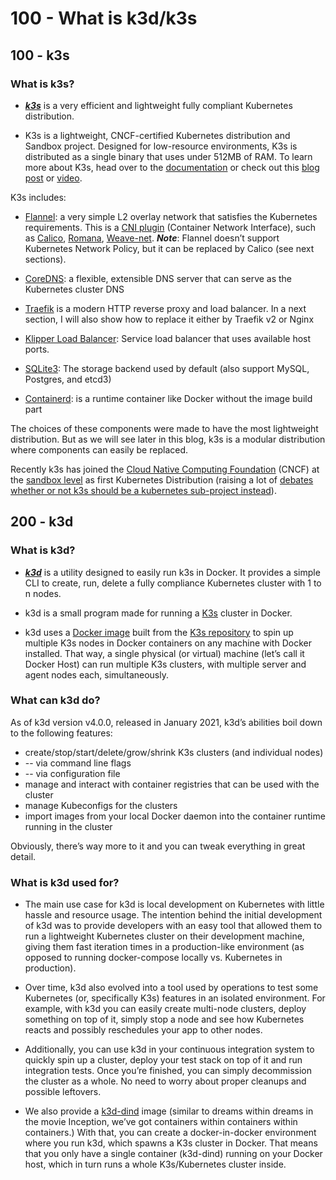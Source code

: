 # 100 - What is k3d/k3s

## 100 - k3s

### What is k3s?

- ***[k3s](https://rancher.com/docs/k3s/latest/en/)*** is a very efficient and lightweight fully compliant Kubernetes distribution.

- K3s is a lightweight, CNCF-certified Kubernetes distribution and Sandbox project. Designed for low-resource environments, K3s is distributed as a single binary that uses under 512MB of RAM. To learn more about K3s, head over to the [documentation](https://rancher.com/docs/k3s/latest/en/) or check out this [blog post](https://rancher.com/blog/2019/2019-02-26-introducing-k3s-the-lightweight-kubernetes-distribution-built-for-the-edge/) or [video](https://www.youtube.com/watch?v=hMr3prm9gDM). 

K3s includes:

- [Flannel](https://github.com/coreos/flannel#flannel): a very simple L2 overlay network that satisfies the Kubernetes requirements. This is a [CNI plugin](https://github.com/containernetworking/cni#3rd-party-plugins) (Container Network Interface), such as [Calico](http://docs.projectcalico.org/), [Romana](http://romana.io/), [Weave-net](https://www.weave.works/products/weave-net/).
  ***Note***: Flannel doesn’t support Kubernetes Network Policy, but it can be replaced by Calico (see next sections).

- [CoreDNS](https://coredns.io/): a flexible, extensible DNS server that can serve as the Kubernetes cluster DNS

- [Traefik](https://docs.traefik.io/) is a modern HTTP reverse proxy and load balancer.
 In a next section, I will also show how to replace it either by Traefik v2 or Nginx

- [Klipper Load Balancer](https://github.com/rancher/klipper-lb): Service load balancer that uses available host ports.

- [SQLite3](https://sqlite.org/): The storage backend used by default (also support MySQL, Postgres, and etcd3)

- [Containerd](https://containerd.io/): is a runtime container like Docker without the image build part

The choices of these components were made to have the most lightweight distribution. But as we will see later in this blog, k3s is a modular distribution where components can easily be replaced.

Recently k3s has joined the [Cloud Native Computing Foundation](https://sokube.atlassian.net/wiki/spaces/TEC/pages/218234881/NewsRoom) (CNCF) at the [sandbox level](https://www.cncf.io/sandbox-projects/) as first Kubernetes Distribution (raising a lot of [debates whether or not k3s should be a kubernetes sub-project instead](https://github.com/cncf/toc/pull/447)).

## 200 - k3d

### What is k3d?

- ***[k3d](https://k3d.io/)*** is a utility designed to easily run k3s in Docker. It provides a simple CLI to create, run, delete a fully compliance Kubernetes cluster with 1 to n nodes.

- k3d is a small program made for running a [K3s](https://k3s.io/) cluster in Docker. 

- k3d uses a [Docker image](https://hub.docker.com/r/rancher/k3s/tags) built from the [K3s repository](https://github.com/rancher/k3s) to spin up multiple K3s nodes in Docker containers on any machine with Docker installed. That way, a single physical (or virtual) machine (let’s call it Docker Host) can run multiple K3s clusters, with multiple server and agent nodes each, simultaneously.

### What can k3d do?

As of k3d version v4.0.0, released in January 2021, k3d’s abilities boil down to the following features:

- create/stop/start/delete/grow/shrink K3s clusters (and individual nodes)
- -- via command line flags
- -- via configuration file
- manage and interact with container registries that can be used with the cluster
- manage Kubeconfigs for the clusters
- import images from your local Docker daemon into the container runtime running in the cluster

Obviously, there’s way more to it and you can tweak everything in great detail.

### What is k3d used for?

- The main use case for k3d is local development on Kubernetes with little hassle and resource usage. The intention behind the initial development of k3d was to provide developers with an easy tool that allowed them to run a lightweight Kubernetes cluster on their development machine, giving them fast iteration times in a production-like environment (as opposed to running docker-compose locally vs. Kubernetes in production).

- Over time, k3d also evolved into a tool used by operations to test some Kubernetes (or, specifically K3s) features in an isolated environment. For example, with k3d you can easily create multi-node clusters, deploy something on top of it, simply stop a node and see how Kubernetes reacts and possibly reschedules your app to other nodes.

- Additionally, you can use k3d in your continuous integration system to quickly spin up a cluster, deploy your test stack on top of it and run integration tests. Once you’re finished, you can simply decommission the cluster as a whole. No need to worry about proper cleanups and possible leftovers.

- We also provide a [k3d-dind](https://github.com/vanHeemstraSystems/k3s-dind-headstart) image (similar to dreams within dreams in the movie Inception, we’ve got containers within containers within containers.) With that, you can create a docker-in-docker environment where you run k3d, which spawns a K3s cluster in Docker. That means that you only have a single container (k3d-dind) running on your Docker host, which in turn runs a whole K3s/Kubernetes cluster inside.
